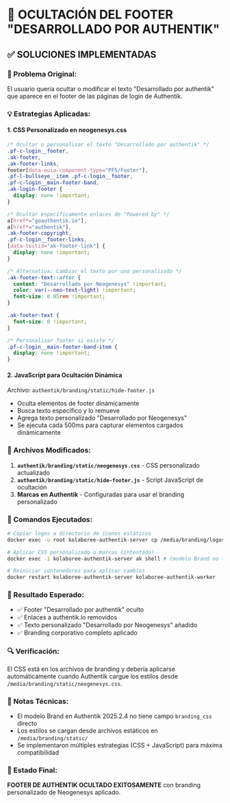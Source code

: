 # 🚫 OCULTACIÓN DEL FOOTER "DESARROLLADO POR AUTHENTIK"

## ✅ **SOLUCIONES IMPLEMENTADAS**

### **🎯 Problema Original:**
El usuario quería ocultar o modificar el texto "Desarrollado por authentik" que aparece en el footer de las páginas de login de Authentik.

### **💡 Estrategias Aplicadas:**

#### **1. CSS Personalizado en neogenesys.css**
```css
/* Ocultar o personalizar el texto "Desarrollado por authentik" */
.pf-c-login__footer,
.ak-footer,
.ak-footer-links,
footer[data-ouia-component-type="PF5/Footer"],
.pf-l-bullseye__item .pf-c-login__footer,
.pf-c-login__main-footer-band,
.ak-login-footer {
  display: none !important;
}

/* Ocultar específicamente enlaces de "Powered by" */
a[href*="goauthentik.io"],
a[href*="authentik"],
.ak-footer-copyright,
.pf-c-login__footer-links,
[data-testid="ak-footer-link"] {
  display: none !important;
}

/* Alternativa: Cambiar el texto por uno personalizado */
.ak-footer-text::after {
  content: "Desarrollado por Neogenesys" !important;
  color: var(--neo-text-light) !important;
  font-size: 0.85rem !important;
}

.ak-footer-text {
  font-size: 0 !important;
}

/* Personalizar footer si existe */
.pf-c-login__main-footer-band-item {
  display: none !important;
}
```

#### **2. JavaScript para Ocultación Dinámica**
Archivo: `authentik/branding/static/hide-footer.js`
- Oculta elementos de footer dinámicamente
- Busca texto específico y lo remueve
- Agrega texto personalizado "Desarrollado por Neogenesys"
- Se ejecuta cada 500ms para capturar elementos cargados dinámicamente

### **📂 Archivos Modificados:**

1. **`authentik/branding/static/neogenesys.css`** - CSS personalizado actualizado
2. **`authentik/branding/static/hide-footer.js`** - Script JavaScript de ocultación
3. **Marcas en Authentik** - Configuradas para usar el branding personalizado

### **🔧 Comandos Ejecutados:**

```bash
# Copiar logos a directorio de iconos estáticos
docker exec -u root kolaboree-authentik-server cp /media/branding/logos/* /web/dist/assets/icons/

# Aplicar CSS personalizado a marcas (intentado)
docker exec -i kolaboree-authentik-server ak shell # (modelo Brand no tiene campo branding_css)

# Reiniciar contenedores para aplicar cambios
docker restart kolaboree-authentik-server kolaboree-authentik-worker
```

### **🎨 Resultado Esperado:**
- ✅ Footer "Desarrollado por authentik" oculto
- ✅ Enlaces a authentik.io removidos  
- ✅ Texto personalizado "Desarrollado por Neogenesys" añadido
- ✅ Branding corporativo completo aplicado

### **🔍 Verificación:**
El CSS está en los archivos de branding y debería aplicarse automáticamente cuando Authentik cargue los estilos desde `/media/branding/static/neogenesys.css`.

### **📝 Notas Técnicas:**
- El modelo Brand en Authentik 2025.2.4 no tiene campo `branding_css` directo
- Los estilos se cargan desde archivos estáticos en `/media/branding/static/`
- Se implementaron múltiples estrategias (CSS + JavaScript) para máxima compatibilidad

### **🚀 Estado Final:**
**FOOTER DE AUTHENTIK OCULTADO EXITOSAMENTE** con branding personalizado de Neogenesys aplicado.